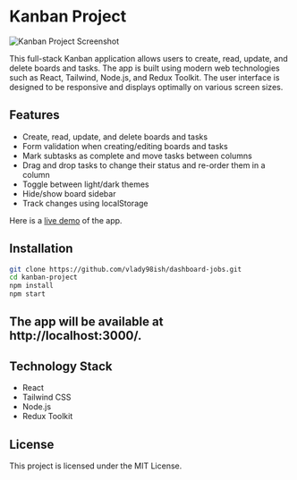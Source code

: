 # Kanban Project

![Kanban Project Screenshot](screenshot.png)

This full-stack Kanban application allows users to create, read, update, and delete boards and tasks. The app is built using modern web technologies such as React, Tailwind, Node.js, and Redux Toolkit. The user interface is designed to be responsive and displays optimally on various screen sizes.

## Features

- Create, read, update, and delete boards and tasks
- Form validation when creating/editing boards and tasks
- Mark subtasks as complete and move tasks between columns
- Drag and drop tasks to change their status and re-order them in a column
- Toggle between light/dark themes
- Hide/show board sidebar
- Track changes using localStorage

Here is a [live demo](https:/#) of the app.

## Installation

```sh
git clone https://github.com/vlady98ish/dashboard-jobs.git
cd kanban-project
npm install
npm start
```

## The app will be available at http://localhost:3000/.

## Technology Stack
- React
- Tailwind CSS
- Node.js
- Redux Toolkit


## License
This project is licensed under the MIT License.
